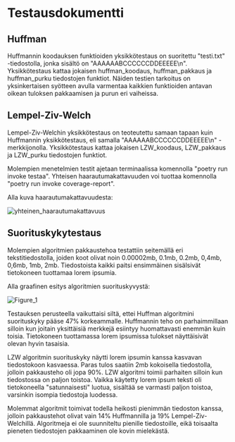 # Testausdokumentti

## Huffman

Huffmannin koodauksen funktioiden yksikkötestaus on suoritettu "testi.txt" -tiedostolla, jonka sisältö on "AAAAAABCCCCCCDDEEEEE\n". Yksikkötestaus kattaa jokaisen huffman_koodaus, huffman_pakkaus ja huffman_purku tiedostojen funktiot.
Näiden testien tarkoitus on yksinkertaisen syötteen avulla varmentaa kaikkien funktioiden antavan oikean tuloksen pakkaamisen ja purun eri vaiheissa.


## Lempel-Ziv-Welch

Lempel-Ziv-Welchin yksikkötestaus on teoteutettu samaan tapaan kuin Huffmannin yksikkötestaus, eli samalla "AAAAAABCCCCCCDDEEEEE\n" -merkkijonolla. Yksikkötestaus kattaa jokaisen LZW_koodaus, LZW_pakkaus ja LZW_purku tiedostojen funktiot. 

Molempien menetelmien testit ajetaan terminaalissa komennolla "poetry run invoke testaa". Yhteisen haarautumakattavuuden voi tuottaa komennolla "poetry run invoke coverage-report".

Alla kuva haarautumakattavuudesta:


![yhteinen_haarautumakattavuus](https://user-images.githubusercontent.com/81024277/139065406-8d9fe947-b11d-4dd6-8d57-f5b598da934c.png)

## Suorituskykytestaus

Molempien algoritmien pakkaustehoa testattiin seitemällä eri tekstitiedostolla, joiden koot olivat noin 0.00002mb, 0.1mb, 0.2mb, 0,4mb, 0,6mb, 1mb, 2mb.
Tiedostoista kaikki paitsi ensimmäinen sisälsivät tietokoneen tuottamaa lorem ipsumia.

Alla graafinen esitys algoritmien suorituskyvystä:


![Figure_1](https://user-images.githubusercontent.com/81024277/139428709-f89afec1-3028-4a18-9aec-15d24ffb8c64.png)

Testauksen perusteella vaikuttaisi siltä, ettei Huffman algoritmini suorituskyky pääse 47% korkeammalle. Huffmannin teho on parhaimmillaan silloin kun joitain yksittäisiä merkkejä esiintyy huomattavasti enemmän kuin toisia. Tietokoneen tuottamassa lorem ipsumissa tulokset näyttäisivät olevan hyvin tasaisia.

LZW algoritmin suorituskyky näytti lorem ipsumin kanssa kasvavan tiedostokoon kasvaessa. Paras tulos saatiin 2mb kokoisella tiedostolla, jolloin pakkausteho oli jopa 90%. LZW algoritmi toimii parhaiten silloin kun tiedostossa on paljon toistoa. Vaikka käytetty lorem ipsum teksti oli tietokoneella "satunnaisesti" luotua, sisältää se varmasti paljon toistoa, varsinkin isompia tiedostoja luodessa.

Molemmat algoritmit toimivat todella heikosti pienimmän tiedoston kanssa, jolloin pakkaustehot olivat vain 14% Huffmannilla ja 19% Lempel-Ziv-Welchillä. Algoritmeja ei ole suunniteltu pienille tiedostoille, eikä toisaalta pieneten tiedostojen pakkaaminen ole kovin mielekästä.




